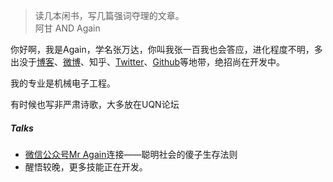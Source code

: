 > 读几本闲书，写几篇强词夺理的文章。  
> 阿甘 AND Again

你好啊，我是Again，学名张万达，你叫我张一百我也会答应，进化程度不明，多出没于[博客](https://www.mragain.site)、[微博](weibo.com//2863503252/profile?rightmod=1&wvr=6&mod=personinfo&is_all=1)、知乎、[Twitter](https://twitter.com/vanderZhang)、[Github](https://github.com/vander1997)等地带，绝招尚在开发中。

我的专业是机械电子工程。

有时候也写非严肃诗歌，大多放在UQN论坛

##### Talks

- [微信公众号Mr Again][1]连接——聪明社会的傻子生存法则
- 醒悟较晚，更多技能正在开发。

[1]: https://mp.weixin.qq.com/s?__biz=MzI3ODkxODA5Ng==&mid=2247483956&idx=1&sn=1baf8844323a209d839e7ba4ba76d3ac&chksm=eb4ee48bdc396d9dad28164330229ad5009e05bd278c13bc9fc99ba9eb3c41bac5e157fc9415&mpshare=1&scene=22&srcid=0123IujQveXoIicvDvU521R0#rd
